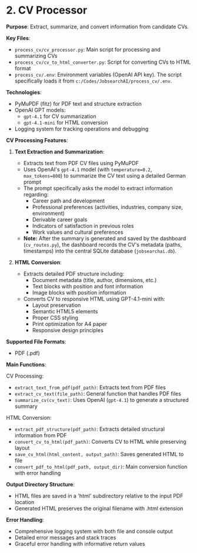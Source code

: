# 2. CV Processor

**Purpose**: Extract, summarize, and convert information from candidate CVs.

**Key Files**:
- `process_cv/cv_processor.py`: Main script for processing and summarizing CVs
- `process_cv/cv_to_html_converter.py`: Script for converting CVs to HTML format
- `process_cv/.env`: Environment variables (OpenAI API key). The script specifically loads it from `c:/Codes/JobsearchAI/process_cv/.env`.

**Technologies**:
- PyMuPDF (fitz) for PDF text and structure extraction
- OpenAI GPT models:
  - `gpt-4.1` for CV summarization
  - `gpt-4.1-mini` for HTML conversion
- Logging system for tracking operations and debugging

**CV Processing Features**:

1. **Text Extraction and Summarization**:
   - Extracts text from PDF CV files using PyMuPDF
   - Uses OpenAI's `gpt-4.1` model (with `temperature=0.2`, `max_tokens=800`) to summarize the CV text using a detailed German prompt
   - The prompt specifically asks the model to extract information regarding:
     - Career path and development
     - Professional preferences (activities, industries, company size, environment)
     - Derivable career goals
     - Indicators of satisfaction in previous roles
     - Work values and cultural preferences
   - **Note:** After the summary is generated and saved by the dashboard (`cv_routes.py`), the dashboard records the CV's metadata (paths, timestamps) into the central SQLite database (`jobsearchai.db`).

2. **HTML Conversion**:
   - Extracts detailed PDF structure including:
     - Document metadata (title, author, dimensions, etc.)
     - Text blocks with position and font information
     - Image blocks with position information
   - Converts CV to responsive HTML using GPT-4.1-mini with:
     - Layout preservation
     - Semantic HTML5 elements
     - Proper CSS styling
     - Print optimization for A4 paper
     - Responsive design principles

**Supported File Formats**:
- PDF (.pdf)

**Main Functions**:

CV Processing:
- `extract_text_from_pdf(pdf_path)`: Extracts text from PDF files
- `extract_cv_text(file_path)`: General function that handles PDF files
- `summarize_cv(cv_text)`: Uses OpenAI (`gpt-4.1`) to generate a structured summary

HTML Conversion:
- `extract_pdf_structure(pdf_path)`: Extracts detailed structural information from PDF
- `convert_cv_to_html(pdf_path)`: Converts CV to HTML while preserving layout
- `save_cv_html(html_content, output_path)`: Saves generated HTML to file
- `convert_pdf_to_html(pdf_path, output_dir)`: Main conversion function with error handling

**Output Directory Structure**:
- HTML files are saved in a 'html' subdirectory relative to the input PDF location
- Generated HTML preserves the original filename with .html extension

**Error Handling**:
- Comprehensive logging system with both file and console output
- Detailed error messages and stack traces
- Graceful error handling with informative return values
